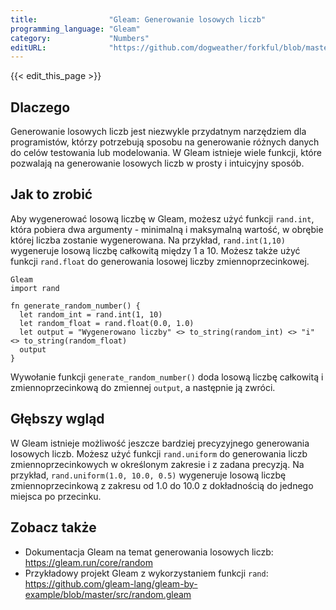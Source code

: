 ```yaml
---
title:                "Gleam: Generowanie losowych liczb"
programming_language: "Gleam"
category:             "Numbers"
editURL:              "https://github.com/dogweather/forkful/blob/master/content/pl/gleam/generating-random-numbers.md"
---
```


{{< edit_this_page >}}

## Dlaczego

Generowanie losowych liczb jest niezwykle przydatnym narzędziem dla programistów, którzy potrzebują sposobu na generowanie różnych danych do celów testowania lub modelowania. W Gleam istnieje wiele funkcji, które pozwalają na generowanie losowych liczb w prosty i intuicyjny sposób.

## Jak to zrobić

Aby wygenerować losową liczbę w Gleam, możesz użyć funkcji `rand.int`, która pobiera dwa argumenty - minimalną i maksymalną wartość, w obrębie której liczba zostanie wygenerowana. Na przykład, `rand.int(1,10)` wygeneruje losową liczbę całkowitą między 1 a 10. Możesz także użyć funkcji `rand.float` do generowania losowej liczby zmiennoprzecinkowej.

```
Gleam
import rand

fn generate_random_number() {
  let random_int = rand.int(1, 10)
  let random_float = rand.float(0.0, 1.0)
  let output = "Wygenerowano liczby" <> to_string(random_int) <> "i" <> to_string(random_float)
  output
}
```

Wywołanie funkcji `generate_random_number()` doda losową liczbę całkowitą i zmiennoprzecinkową do zmiennej `output`, a następnie ją zwróci.

## Głębszy wgląd

W Gleam istnieje możliwość jeszcze bardziej precyzyjnego generowania losowych liczb. Możesz użyć funkcji `rand.uniform` do generowania liczb zmiennoprzecinkowych w określonym zakresie i z zadana precyzją. Na przykład, `rand.uniform(1.0, 10.0, 0.5)` wygeneruje losową liczbę zmiennoprzecinkową z zakresu od 1.0 do 10.0 z dokładnością do jednego miejsca po przecinku.

## Zobacz także

- Dokumentacja Gleam na temat generowania losowych liczb: https://gleam.run/core/random
- Przykładowy projekt Gleam z wykorzystaniem funkcji `rand`: https://github.com/gleam-lang/gleam-by-example/blob/master/src/random.gleam